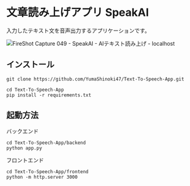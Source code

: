 # 文章読み上げアプリ SpeakAI

入力したテキスト文を音声出力するアプリケーションです。

![FireShot Capture 049 - SpeakAI - AIテキスト読み上げ -  localhost](https://github.com/user-attachments/assets/e67678e4-6058-45f4-b703-02d2628c6d40)




## インストール
```
git clone https://github.com/YumaShinoki47/Text-To-Speech-App.git
```
```
cd Text-To-Speech-App
pip install -r requirements.txt
```

## 起動方法
バックエンド
```
cd Text-To-Speech-App/backend
python app.py
```

フロントエンド
```
cd Text-To-Speech-App/frontend
python -m http.server 3000
```
